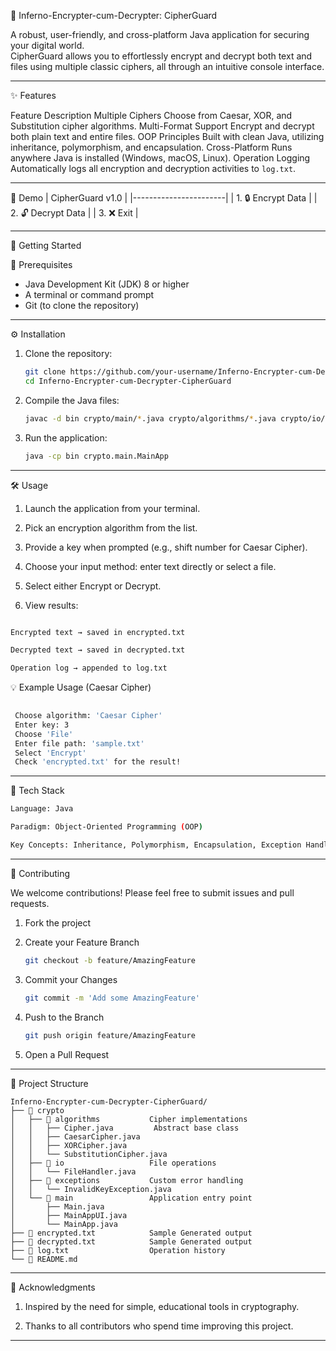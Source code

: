 🔐 Inferno-Encrypter-cum-Decrypter: CipherGuard

A robust, user-friendly, and cross-platform Java application for securing your digital world.  
CipherGuard allows you to effortlessly encrypt and decrypt both text and files using multiple classic ciphers, all through an intuitive console interface.

---

 ✨ Features

 Feature 		 Description 
 Multiple Ciphers 	 Choose from Caesar, XOR, and Substitution cipher algorithms. 
 Multi-Format Support 	 Encrypt and decrypt both plain text and entire files. 
 OOP Principles 	 Built with clean Java, utilizing inheritance, polymorphism, and encapsulation. 
 Cross-Platform 	 Runs anywhere Java is installed (Windows, macOS, Linux). 
 Operation Logging 	 Automatically logs all encryption and decryption activities to `log.txt`. 

---

 📸 Demo
| CipherGuard v1.0 |
|-----------------------|
| 1. 🔒 Encrypt Data |
| 2. 🔓 Decrypt Data |
| 3. ❌ Exit |

---

 🚀 Getting Started

 🧩 Prerequisites

- Java Development Kit (JDK) 8 or higher  
- A terminal or command prompt  
- Git (to clone the repository)

---

 ⚙️ Installation

1. Clone the repository:
   ```bash
   git clone https://github.com/your-username/Inferno-Encrypter-cum-Decrypter-CipherGuard.git
   cd Inferno-Encrypter-cum-Decrypter-CipherGuard

2. Compile the Java files:
   ```bash
   javac -d bin crypto/main/*.java crypto/algorithms/*.java crypto/io/*.java crypto/exceptions/*.java

3. Run the application:
   ```bash
   java -cp bin crypto.main.MainApp

---

 🛠️ Usage

1. Launch the application from your terminal.

2. Pick an encryption algorithm from the list.

3. Provide a key when prompted (e.g., shift number for Caesar Cipher).

4. Choose your input method: enter text directly or select a file.

5. Select either Encrypt or Decrypt. 

6. View results:

```bash

Encrypted text → saved in encrypted.txt

Decrypted text → saved in decrypted.txt

Operation log → appended to log.txt

```

 💡 Example Usage (Caesar Cipher)
```bash
 
 Choose algorithm: 'Caesar Cipher'
 Enter key: 3
 Choose 'File'
 Enter file path: 'sample.txt'
 Select 'Encrypt'
 Check 'encrypted.txt' for the result!
```

---

 🧰 Tech Stack

```bash
Language: Java

Paradigm: Object-Oriented Programming (OOP)

Key Concepts: Inheritance, Polymorphism, Encapsulation, Exception Handling, File I/O
```

---

 👥 Contributing

   We welcome contributions! Please feel free to submit issues and pull requests.

1. Fork the project

2. Create your Feature Branch
   ```bash
   git checkout -b feature/AmazingFeature
   ```

3. Commit your Changes
   ```bash
   git commit -m 'Add some AmazingFeature'
   ```

4. Push to the Branch
   ```bash
   git push origin feature/AmazingFeature
   ```

5. Open a Pull Request

---

 📁 Project Structure

```text
Inferno-Encrypter-cum-Decrypter-CipherGuard/
├── 📂 crypto
│   ├── 📂 algorithms           Cipher implementations
│   │   ├── Cipher.java         Abstract base class
│   │   ├── CaesarCipher.java
│   │   ├── XORCipher.java
│   │   └── SubstitutionCipher.java
│   ├── 📂 io                   File operations
│   │   └── FileHandler.java
│   ├── 📂 exceptions           Custom error handling		
│   │   └── InvalidKeyException.java
│   └── 📂 main                 Application entry point
│       ├── Main.java
│       ├── MainAppUI.java
│       └── MainApp.java
├── 📜 encrypted.txt            Sample Generated output
├── 📜 decrypted.txt            Sample Generated output
├── 📜 log.txt                  Operation history
└── 📜 README.md
```
---

 🙌 Acknowledgments

1. Inspired by the need for simple, educational tools in cryptography.

2. Thanks to all contributors who spend time improving this project.

---

